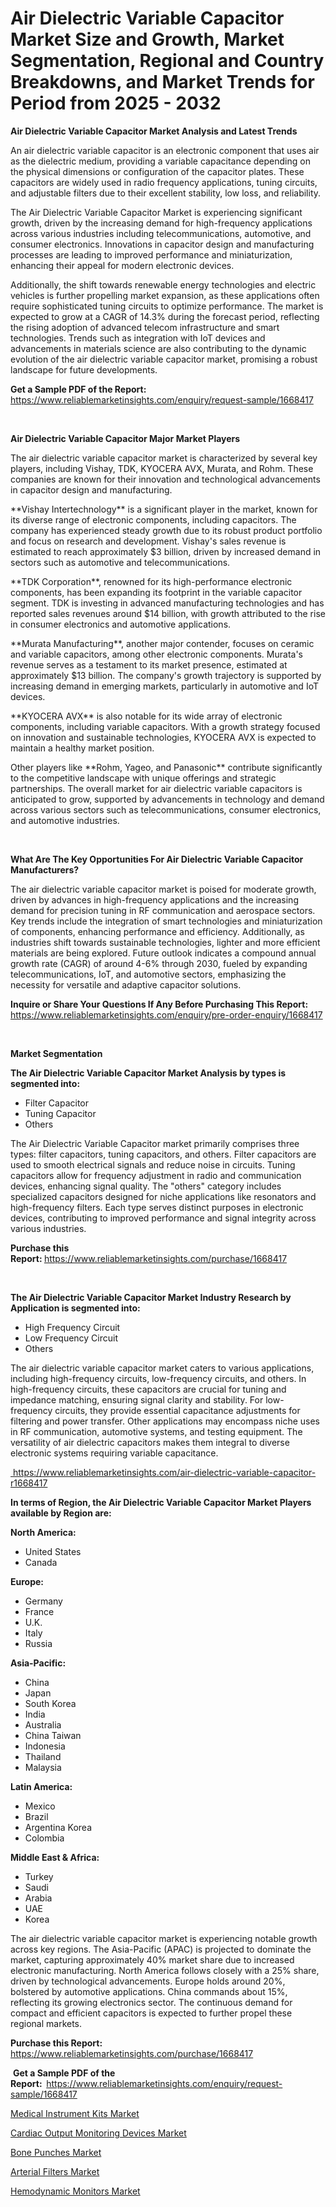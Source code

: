 <p><h1>Air Dielectric Variable Capacitor Market Size and Growth, Market Segmentation, Regional and Country Breakdowns, and Market Trends for Period from 2025 -  2032</h1></p><p><strong>Air Dielectric Variable Capacitor Market Analysis and Latest Trends</strong></p>
<p><p>An air dielectric variable capacitor is an electronic component that uses air as the dielectric medium, providing a variable capacitance depending on the physical dimensions or configuration of the capacitor plates. These capacitors are widely used in radio frequency applications, tuning circuits, and adjustable filters due to their excellent stability, low loss, and reliability.</p><p>The Air Dielectric Variable Capacitor Market is experiencing significant growth, driven by the increasing demand for high-frequency applications across various industries including telecommunications, automotive, and consumer electronics. Innovations in capacitor design and manufacturing processes are leading to improved performance and miniaturization, enhancing their appeal for modern electronic devices. </p><p>Additionally, the shift towards renewable energy technologies and electric vehicles is further propelling market expansion, as these applications often require sophisticated tuning circuits to optimize performance. The market is expected to grow at a CAGR of 14.3% during the forecast period, reflecting the rising adoption of advanced telecom infrastructure and smart technologies. Trends such as integration with IoT devices and advancements in materials science are also contributing to the dynamic evolution of the air dielectric variable capacitor market, promising a robust landscape for future developments.</p></p>
<p><strong>Get a Sample PDF of the Report:&nbsp;</strong> <a href="https://www.reliablemarketinsights.com/enquiry/request-sample/1668417?utm_campaign=3520&utm_medium=2&utm_source=Github&utm_content=ia&utm_term=10042025&utm_id=air-dielectric-variable-capacitor">https://www.reliablemarketinsights.com/enquiry/request-sample/1668417</a></p>
<p>&nbsp;</p>
<p><strong>Air Dielectric Variable Capacitor Major Market Players</strong></p>
<p><p>The air dielectric variable capacitor market is characterized by several key players, including Vishay, TDK, KYOCERA AVX, Murata, and Rohm. These companies are known for their innovation and technological advancements in capacitor design and manufacturing.</p><p>**Vishay Intertechnology** is a significant player in the market, known for its diverse range of electronic components, including capacitors. The company has experienced steady growth due to its robust product portfolio and focus on research and development. Vishay's sales revenue is estimated to reach approximately $3 billion, driven by increased demand in sectors such as automotive and telecommunications.</p><p>**TDK Corporation**, renowned for its high-performance electronic components, has been expanding its footprint in the variable capacitor segment. TDK is investing in advanced manufacturing technologies and has reported sales revenues around $14 billion, with growth attributed to the rise in consumer electronics and automotive applications.</p><p>**Murata Manufacturing**, another major contender, focuses on ceramic and variable capacitors, among other electronic components. Murata's revenue serves as a testament to its market presence, estimated at approximately $13 billion. The company's growth trajectory is supported by increasing demand in emerging markets, particularly in automotive and IoT devices.</p><p>**KYOCERA AVX** is also notable for its wide array of electronic components, including variable capacitors. With a growth strategy focused on innovation and sustainable technologies, KYOCERA AVX is expected to maintain a healthy market position.</p><p>Other players like **Rohm, Yageo, and Panasonic** contribute significantly to the competitive landscape with unique offerings and strategic partnerships. The overall market for air dielectric variable capacitors is anticipated to grow, supported by advancements in technology and demand across various sectors such as telecommunications, consumer electronics, and automotive industries.</p></p>
<p>&nbsp;</p>
<p><strong>What Are The Key Opportunities For Air Dielectric Variable Capacitor Manufacturers?</strong></p>
<p><p>The air dielectric variable capacitor market is poised for moderate growth, driven by advances in high-frequency applications and the increasing demand for precision tuning in RF communication and aerospace sectors. Key trends include the integration of smart technologies and miniaturization of components, enhancing performance and efficiency. Additionally, as industries shift towards sustainable technologies, lighter and more efficient materials are being explored. Future outlook indicates a compound annual growth rate (CAGR) of around 4-6% through 2030, fueled by expanding telecommunications, IoT, and automotive sectors, emphasizing the necessity for versatile and adaptive capacitor solutions.</p></p>
<p><strong>Inquire or Share Your Questions If Any Before Purchasing This Report:</strong> <a href="https://www.reliablemarketinsights.com/enquiry/pre-order-enquiry/1668417?utm_campaign=3520&utm_medium=2&utm_source=Github&utm_content=ia&utm_term=10042025&utm_id=air-dielectric-variable-capacitor">https://www.reliablemarketinsights.com/enquiry/pre-order-enquiry/1668417</a></p>
<p>&nbsp;</p>
<p><strong>Market Segmentation</strong></p>
<p><strong>The Air Dielectric Variable Capacitor Market Analysis by types is segmented into:</strong></p>
<p><ul><li>Filter Capacitor</li><li>Tuning Capacitor</li><li>Others</li></ul></p>
<p><p>The Air Dielectric Variable Capacitor market primarily comprises three types: filter capacitors, tuning capacitors, and others. Filter capacitors are used to smooth electrical signals and reduce noise in circuits. Tuning capacitors allow for frequency adjustment in radio and communication devices, enhancing signal quality. The "others" category includes specialized capacitors designed for niche applications like resonators and high-frequency filters. Each type serves distinct purposes in electronic devices, contributing to improved performance and signal integrity across various industries.</p></p>
<p><strong>Purchase this Report:&nbsp;</strong><a href="https://www.reliablemarketinsights.com/purchase/1668417?utm_campaign=3520&utm_medium=2&utm_source=Github&utm_content=ia&utm_term=10042025&utm_id=air-dielectric-variable-capacitor">https://www.reliablemarketinsights.com/purchase/1668417</a></p>
<p>&nbsp;</p>
<p><strong>The Air Dielectric Variable Capacitor Market Industry Research by Application is segmented into:</strong></p>
<p><ul><li>High Frequency Circuit</li><li>Low Frequency Circuit</li><li>Others</li></ul></p>
<p><p>The air dielectric variable capacitor market caters to various applications, including high-frequency circuits, low-frequency circuits, and others. In high-frequency circuits, these capacitors are crucial for tuning and impedance matching, ensuring signal clarity and stability. For low-frequency circuits, they provide essential capacitance adjustments for filtering and power transfer. Other applications may encompass niche uses in RF communication, automotive systems, and testing equipment. The versatility of air dielectric capacitors makes them integral to diverse electronic systems requiring variable capacitance.</p></p>
<p><a href="https://www.reliablemarketinsights.com/air-dielectric-variable-capacitor-r1668417?utm_campaign=3520&utm_medium=2&utm_source=Github&utm_content=ia&utm_term=10042025&utm_id=air-dielectric-variable-capacitor">&nbsp;https://www.reliablemarketinsights.com/air-dielectric-variable-capacitor-r1668417</a></p>
<p><strong>In terms of Region, the Air Dielectric Variable Capacitor Market Players available by Region are:</strong></p>
<p>
    <p> <strong> North America: </strong>
        <ul>
            <li>United States</li>
            <li>Canada</li>
        </ul>
        </p> 
    <p> <strong> Europe: </strong>
        <ul>
            <li>Germany</li>
            <li>France</li>
            <li>U.K.</li>
            <li>Italy</li>
            <li>Russia</li>
        </ul>
        </p> 
    <p> <strong> Asia-Pacific: </strong>
        <ul>
            <li>China</li>
            <li>Japan</li>
            <li>South Korea</li>
            <li>India</li>
            <li>Australia</li>
            <li>China Taiwan</li>
            <li>Indonesia</li>
            <li>Thailand</li>
            <li>Malaysia</li>
        </ul>
        </p> 
    <p> <strong> Latin America: </strong>
        <ul>
            <li>Mexico</li>
            <li>Brazil</li>
            <li>Argentina Korea</li>
            <li>Colombia</li>
        </ul>
        </p> 
    <p> <strong> Middle East & Africa: </strong>
        <ul>
            <li>Turkey</li>
            <li>Saudi</li>
            <li>Arabia</li>
            <li>UAE</li>
            <li>Korea</li>
        </ul>
    </p>
    </p>
<p><p>The air dielectric variable capacitor market is experiencing notable growth across key regions. The Asia-Pacific (APAC) is projected to dominate the market, capturing approximately 40% market share due to increased electronic manufacturing. North America follows closely with a 25% share, driven by technological advancements. Europe holds around 20%, bolstered by automotive applications. China commands about 15%, reflecting its growing electronics sector. The continuous demand for compact and efficient capacitors is expected to further propel these regional markets.</p></p>
<p><strong>Purchase this Report: </strong><a href="https://www.reliablemarketinsights.com/purchase/1668417?utm_campaign=3520&utm_medium=2&utm_source=Github&utm_content=ia&utm_term=10042025&utm_id=air-dielectric-variable-capacitor">https://www.reliablemarketinsights.com/purchase/1668417</a></p>
<p>&nbsp;<strong>Get a Sample PDF of the Report:&nbsp;&nbsp;</strong><a href="https://www.reliablemarketinsights.com/enquiry/request-sample/1668417?utm_campaign=3520&utm_medium=2&utm_source=Github&utm_content=ia&utm_term=10042025&utm_id=air-dielectric-variable-capacitor">https://www.reliablemarketinsights.com/enquiry/request-sample/1668417</a></p>
<p><strong></strong></p>
<p><p><a href="https://www.linkedin.com/pulse/medical-instrument-kits-market-segmentation-geographical-9hpyc?utm_campaign=3520&utm_medium=2&utm_source=Github&utm_content=ia&utm_term=10042025&utm_id=air-dielectric-variable-capacitor">Medical Instrument Kits Market</a></p><p><a href="https://www.linkedin.com/pulse/explosive-growth-cardiac-output-monitoring-devices-market-klmac?utm_campaign=3520&utm_medium=2&utm_source=Github&utm_content=ia&utm_term=10042025&utm_id=air-dielectric-variable-capacitor">Cardiac Output Monitoring Devices Market</a></p><p><a href="https://www.linkedin.com/pulse/analyzing-bone-punches-market-expected-cagr-48-key-drivers-w0rxc?utm_campaign=3520&utm_medium=2&utm_source=Github&utm_content=ia&utm_term=10042025&utm_id=air-dielectric-variable-capacitor">Bone Punches Market</a></p><p><a href="https://www.linkedin.com/pulse/arterial-filters-market-outlook-2025-2032-projected-cagr-5dvpc?utm_campaign=3520&utm_medium=2&utm_source=Github&utm_content=ia&utm_term=10042025&utm_id=air-dielectric-variable-capacitor">Arterial Filters Market</a></p><p><a href="https://www.linkedin.com/pulse/hemodynamic-monitors-market-forecast-key-factors-boosting-acykc?utm_campaign=3520&utm_medium=2&utm_source=Github&utm_content=ia&utm_term=10042025&utm_id=air-dielectric-variable-capacitor">Hemodynamic Monitors Market</a></p></p>